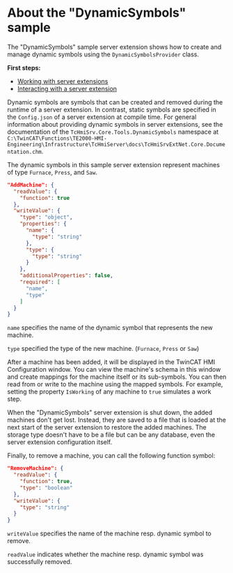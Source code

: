 # About the "DynamicSymbols" sample

The "DynamicSymbols" sample server extension shows how to create and manage dynamic symbols using the `DynamicSymbolsProvider` class.

**First steps:**

- [Working with server extensions](../../README/WorkingWithServerExtensions.md)
- [Interacting with a server extension](../../README/InteractingWithServerExtensions.md)

Dynamic symbols are symbols that can be created and removed during the runtime of a server extension.
In contrast, static symbols are specified in the `Config.json` of a server extension at compile time.
For general information about providing dynamic symbols in server extensions, see the documentation of the `TcHmiSrv.Core.Tools.DynamicSymbols` namespace at `C:\TwinCAT\Functions\TE2000-HMI-Engineering\Infrastructure\TcHmiServer\docs\TcHmiSrvExtNet.Core.Documentation.chm`.

The dynamic symbols in this sample server extension represent machines of type `Furnace`, `Press`, and `Saw`.

```json
"AddMachine": {
  "readValue": {
    "function": true
  },
  "writeValue": {
    "type": "object",
    "properties": {
      "name": {
        "type": "string"
      },
      "type": {
        "type": "string"
      }
    },
    "additionalProperties": false,
    "required": [
      "name",
      "type"
    ]
  }
}
```

`name` specifies the name of the dynamic symbol that represents the new machine.

`type` specified the type of the new machine. (`Furnace`, `Press` or `Saw`)

After a machine has been added, it will be displayed in the TwinCAT HMI Configuration window.
You can view the machine's schema in this window and create mappings for the machine itself or its sub-symbols.
You can then read from or write to the machine using the mapped symbols.
For example, setting the property `IsWorking` of any machine to `true` simulates a work step.

When the "DynamicSymbols" server extension is shut down, the added machines don't get lost. Instead, they
are saved to a file that is loaded at the next start of the server extension to restore the added machines.
The storage type doesn't have to be a file but can be any database, even the server
extension configuration itself.

Finally, to remove a machine, you can call the following function symbol:

```json
"RemoveMachine": {
  "readValue": {
    "function": true,
    "type": "boolean"
  },
  "writeValue": {
    "type": "string"
  }
}
```

`writeValue` specifies the name of the machine resp. dynamic symbol to remove.

`readValue` indicates whether the machine resp. dynamic symbol was successfully removed.
